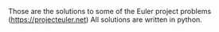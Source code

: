 Those are the solutions to some of the Euler project problems (https://projecteuler.net)
All solutions are written in python.
